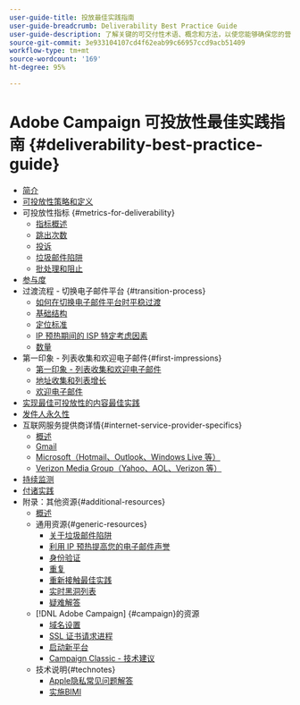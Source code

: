 ```yaml
---
user-guide-title: 投放最佳实践指南
user-guide-breadcrumb: Deliverability Best Practice Guide
user-guide-description: 了解关键的可交付性术语、概念和方法，以使您能够确保您的营销计划取得成功。
source-git-commit: 3e933104107cd4f62eab99c66957ccd9acb51409
workflow-type: tm+mt
source-wordcount: '169'
ht-degree: 95%

---
```



# Adobe Campaign 可投放性最佳实践指南 {#deliverability-best-practice-guide}

+ [简介](/help/introduction.md)
+ [可投放性策略和定义](/help/deliverability-strategy-and-definition.md)
+ 可投放性指标 {#metrics-for-deliverability}
   + [指标概述](/help/metrics/metrics-overview.md)
   + [跳出次数](/help/metrics/bounces.md)
   + [投诉](/help/metrics/complaints.md)
   + [垃圾邮件陷阱](/help/metrics/spam-traps.md)
   + [批处理和阻止](/help/metrics/bulking-and-blocking.md)
+ [参与度](/help/engagement.md)
+ 过渡流程 - 切换电子邮件平台 {#transition-process}
   + [如何在切换电子邮件平台时平稳过渡](/help/transition-process/switching-email-platforms.md)
   + [基础结构](/help/transition-process/infrastructure.md)
   + [定位标准](/help/transition-process/targeting-criteria.md)
   + [IP 预热期间的 ISP 特定考虑因素](/help/transition-process/isp-specific-considerations-during-ip-warming.md)
   + [数量](/help/transition-process/volume.md)
+ 第一印象 - 列表收集和欢迎电子邮件{#first-impressions}
   + [第一印象 - 列表收集和欢迎电子邮件](/help/first-impressions/introduction.md)
   + [地址收集和列表增长](/help/first-impressions/address-collection-and-list-growth.md)
   + [欢迎电子邮件](/help/first-impressions/welcome-emails.md)
+ [实现最佳可投放性的内容最佳实践](/help/content-best-practices-for-optimal-delivery.md)
+ [发件人永久性](/help/sender-permanence.md)
+ 互联网服务提供商详情{#internet-service-provider-specifics}
   + [概述](/help/internet-service-provider-specifics/overview.md)
   + [Gmail](/help/internet-service-provider-specifics/gmail.md)
   + [Microsoft（Hotmail、Outlook、Windows Live 等）](/help/internet-service-provider-specifics/microsoft.md)
   + [Verizon Media Group（Yahoo、AOL、Verizon 等）](/help/internet-service-provider-specifics/verizon-media-group.md)
+ [持续监测](/help/ongoing-monitoring.md)
+ [付诸实践](/help/putting-it-in-practice.md)
+ 附录：其他资源{#additional-resources}
   + [概述](/help/additional-resources/general-resources.md)
   + 通用资源{#generic-resources}
      + [关于垃圾邮件陷阱](/help/additional-resources/all-about-spam-traps.md)
      + [利用 IP 预热提高您的电子邮件声誉](/help/additional-resources/increase-reputation-with-ip-warming.md)
      + [身份验证](/help/additional-resources/authentication.md)
      + [重复](/help/additional-resources/duplicates.md)
      + [重新接触最佳实践](/help/additional-resources/re-engagement.md)
      + [实时黑洞列表](/help/additional-resources/blocklist-databases.md)
      + [疑难解答](/help/additional-resources/troubleshooting.md)
   + [!DNL Adobe Campaign] {#campaign}的资源
      + [域名设置](/help/additional-resources/ac-domain-name-setup.md)
      + [SSL 证书请求进程](/help/additional-resources/ac-ssl-certificate-request.md)
      + [启动新平台](/help/additional-resources/ac-starting-new-platform.md)
      + [Campaign Classic - 技术建议](/help/additional-resources/acc-technical-recommendations.md)
   + 技术说明{#technotes}
      + [Apple隐私常见问题解答](/help/technotes/apple-mail-privacy-faq.md)
      + [实施BIMI](/help/technotes/implement-bimi.md)
